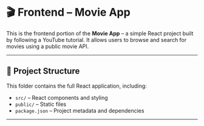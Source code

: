 # 🎬 Frontend – Movie App

This is the frontend portion of the **Movie App** – a simple React project built by following a YouTube tutorial. It allows users to browse and search for movies using a public movie API.

---

## 📁 Project Structure

This folder contains the full React application, including:

- `src/` – React components and styling
- `public/` – Static files
- `package.json` – Project metadata and dependencies
---
